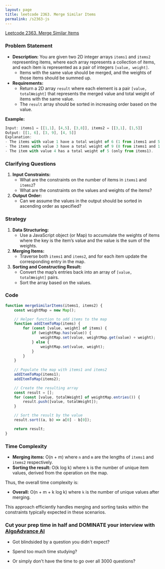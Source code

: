 ```yaml
---
layout: page
title: leetcode 2363. Merge Similar Items
permalink: /s2363-js
---
```

[Leetcode 2363. Merge Similar Items](https://algoadvance.github.io/algoadvance/l2363)
### Problem Statement
- **Description:**
  You are given two 2D integer arrays `items1` and `items2` representing items, where each array represents a collection of items, and each item is represented as a pair of integers `[value, weight]`.
  - Items with the same value should be merged, and the weights of those items should be summed up.
- **Requirements:**
  - Return a 2D array `result` where each element is a pair `[value, totalWeight]` that represents the merged value and total weight of items with the same value.
  - The `result` array should be sorted in increasing order based on the value.

**Example:**
```js
Input: items1 = [[1,1], [4,5], [3,8]], items2 = [[3,1], [1,5]]
Output: [[1, 6], [3, 9], [4, 5]]
Explanation: 
- The items with value 1 have a total weight of 6 (1 from items1 and 5 from items2).
- The items with value 3 have a total weight of 9 (8 from items1 and 1 from items2).
- The item with value 4 has a total weight of 5 (only from items1).
```

### Clarifying Questions
1. **Input Constraints:**
   - What are the constraints on the number of items in `items1` and `items2`?
   - What are the constraints on the values and weights of the items?
2. **Output Order:**
   - Can we assume the values in the output should be sorted in ascending order as specified?

### Strategy
1. **Data Structuring:**
   - Use a JavaScript object (or Map) to accumulate the weights of items where the key is the item’s value and the value is the sum of the weights.
2. **Merging Items:**
   - Traverse both `items1` and `items2`, and for each item update the corresponding entry in the map.
3. **Sorting and Constructing Result:**
   - Convert the map’s entries back into an array of `[value, totalWeight]` pairs.
   - Sort the array based on the values.

### Code
```javascript
function mergeSimilarItems(items1, items2) {
    const weightMap = new Map();

    // Helper function to add items to the map
    function addItemToMap(items) {
        for (const [value, weight] of items) {
            if (weightMap.has(value)) {
                weightMap.set(value, weightMap.get(value) + weight);
            } else {
                weightMap.set(value, weight);
            }
        }
    }
    
    // Populate the map with items1 and items2
    addItemToMap(items1);
    addItemToMap(items2);

    // Create the resulting array
    const result = [];
    for (const [value, totalWeight] of weightMap.entries()) {
        result.push([value, totalWeight]);
    }

    // Sort the result by the value
    result.sort((a, b) => a[0] - b[0]);

    return result;
}
```

### Time Complexity
- **Merging items:** O(n + m) where `n` and `m` are the lengths of `items1` and `items2` respectively.
- **Sorting the result:** O(k log k) where `k` is the number of unique item values, derived from the operation on the map.

Thus, the overall time complexity is:
- **Overall:** O(n + m + k log k) where `k` is the number of unique values after merging.

This approach efficiently handles merging and sorting tasks within the constraints typically expected in these scenarios.


### Cut your prep time in half and DOMINATE your interview with [AlgoAdvance AI](https://algoAdvance.com)

- Got blindsided by a question you didn't expect?

- Spend too much time studying?

- Or simply don't have the time to go over all 3000 questions?

